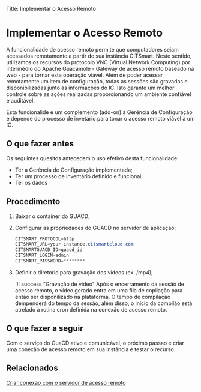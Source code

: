 Title: Implementar o Acesso Remoto

# Implementar o Acesso Remoto

A funcionalidade de acesso remoto permite que computadores sejam acessados remotamente a partir de sua instância CITSmart. Neste sentido, utilizamos os recursos do protocolo VNC (Virtual Network Computing) por intermédio do Apache Guacamole - Gateway de acesso remoto baseado na web - para tornar esta operação viável. Além de poder acessar remotamente um item de configuração, todas as sessões são gravadas e disponibilizadas junto às informações do IC. Isto garante um melhor controle sobre as ações realizadas proporcionando um ambiente confiável e auditável.

Esta funcionalide é um complemento (add-on) à Gerência de Configuração e depende do processo de invetário para tonar o acesso remoto viável à um IC.


## O que fazer antes

Os seguintes quesitos antecedem o uso efetivo desta funcionalidade:
- Ter a Gerência de Configuração implementada;
- Ter um processo de inventário definido e funcional;
- Ter os dados 

## Procedimento

1. Baixar o container do GUACD;
2. Configurar as propriedades do GUACD no servidor de aplicação;

    ```java
    CITSMART_PROTOCOL=http
    CITSMART_URL=your-instance.citsmartcloud.com
    CITSMARTGUACD_ID=guacd_id
    CITSMART_LOGIN=admin
    CITSMART_PASSWORD=********
    ```
	
3. Definir o diretorio para gravação dos vídeos (ex. /mp4);
    
    !!! success "Gravação de video"
        Após o encerramento da sessão de acesso remoto, o vídeo gerado entra em uma fila de copilação para então ser disponilizado na plataforma. O tempo de compilação dempenderá do tempo da sessão, além disso, o início da compilão está atrelado à rotina cron definida na conexão de acesso remoto.
    
## O que fazer a seguir

Com o serviço do GuaCD ativo e comunicável, o próximo passao e criar uma conexão de acesso remoto em sua instância e testar o recurso.

## Relacionados

[Criar conexão com o servidor de acesso remoto][1]

[1]:/pt-br/citsmart-platform-8/processes/configuration/configuration/configure-remote-access.html
